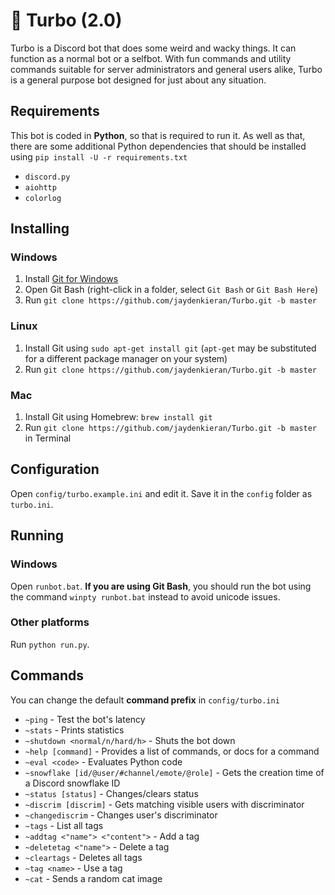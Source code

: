 # :rocket: Turbo (2.0)
Turbo is a Discord bot that does some weird and wacky things. It can function as a normal bot or a selfbot. With fun commands and utility commands suitable for server administrators and general users alike, Turbo is a general purpose bot designed for just about any situation.

## Requirements
This bot is coded in **Python**, so that is required to run it. As well as that, there are some additional Python dependencies that should be installed using `pip install -U -r requirements.txt`

- `discord.py`
- `aiohttp`
- `colorlog`

## Installing
### Windows
1. Install [Git for Windows](https://git-for-windows.github.io/)
2. Open Git Bash (right-click in a folder, select `Git Bash` or `Git Bash Here`)
3. Run `git clone https://github.com/jaydenkieran/Turbo.git -b master`

### Linux
1. Install Git using `sudo apt-get install git` (`apt-get` may be substituted for a different package manager on your system)
2. Run `git clone https://github.com/jaydenkieran/Turbo.git -b master`

### Mac
1. Install Git using Homebrew: `brew install git`
2. Run `git clone https://github.com/jaydenkieran/Turbo.git -b master` in Terminal

## Configuration
Open `config/turbo.example.ini` and edit it. Save it in the `config` folder as `turbo.ini`.

## Running
### Windows
Open `runbot.bat`. **If you are using Git Bash**, you should run the bot using the command `winpty runbot.bat` instead to avoid unicode issues.
### Other platforms
Run `python run.py`.

## Commands
You can change the default **command prefix** in `config/turbo.ini`

- `~ping` - Test the bot's latency
- `~stats` - Prints statistics
- `~shutdown <normal/n/hard/h>` - Shuts the bot down
- `~help [command]` - Provides a list of commands, or docs for a command
- `~eval <code>` - Evaluates Python code
- `~snowflake [id/@user/#channel/emote/@role]` - Gets the creation time of a Discord snowflake ID
- `~status [status]` - Changes/clears status
- `~discrim [discrim]` - Gets matching visible users with discriminator
- `~changediscrim` - Changes user's discriminator
- `~tags` - List all tags
- `~addtag <"name"> <"content">` - Add a tag
- `~deletetag <"name">` - Delete a tag
- `~cleartags` - Deletes all tags
- `~tag <name>` - Use a tag
- `~cat` - Sends a random cat image

